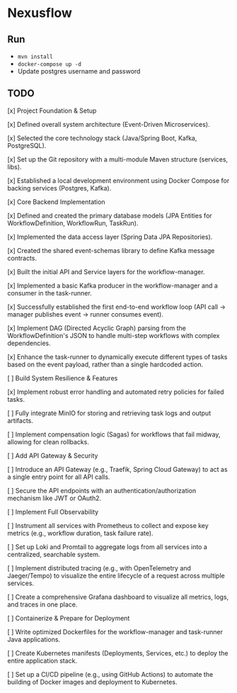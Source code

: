 # Nexusflow

## Run
- `mvn install`
- `docker-compose up -d`
- Update postgres username and password


## TODO

[x] Project Foundation & Setup

[x] Defined overall system architecture (Event-Driven Microservices).

[x] Selected the core technology stack (Java/Spring Boot, Kafka, PostgreSQL).

[x] Set up the Git repository with a multi-module Maven structure (services, libs).

[x] Established a local development environment using Docker Compose for backing services (Postgres, Kafka).

[x] Core Backend Implementation

[x] Defined and created the primary database models (JPA Entities for WorkflowDefinition, WorkflowRun, TaskRun).

[x] Implemented the data access layer (Spring Data JPA Repositories).

[x] Created the shared event-schemas library to define Kafka message contracts.

[x] Built the initial API and Service layers for the workflow-manager.

[x] Implemented a basic Kafka producer in the workflow-manager and a consumer in the task-runner.

[x] Successfully established the first end-to-end workflow loop (API call -> manager publishes event -> runner consumes event).

[x] Implement DAG (Directed Acyclic Graph) parsing from the WorkflowDefinition's JSON to handle multi-step workflows with complex dependencies.

[x] Enhance the task-runner to dynamically execute different types of tasks based on the event payload, rather than a single hardcoded action.

[ ] Build System Resilience & Features

[x] Implement robust error handling and automated retry policies for failed tasks.

[ ] Fully integrate MinIO for storing and retrieving task logs and output artifacts.

[ ] Implement compensation logic (Sagas) for workflows that fail midway, allowing for clean rollbacks.

[ ] Add API Gateway & Security

[ ] Introduce an API Gateway (e.g., Traefik, Spring Cloud Gateway) to act as a single entry point for all API calls.

[ ] Secure the API endpoints with an authentication/authorization mechanism like JWT or OAuth2.

[ ] Implement Full Observability

[ ] Instrument all services with Prometheus to collect and expose key metrics (e.g., workflow duration, task failure rate).

[ ] Set up Loki and Promtail to aggregate logs from all services into a centralized, searchable system.

[ ] Implement distributed tracing (e.g., with OpenTelemetry and Jaeger/Tempo) to visualize the entire lifecycle of a request across multiple services.

[ ] Create a comprehensive Grafana dashboard to visualize all metrics, logs, and traces in one place.

[ ] Containerize & Prepare for Deployment

[ ] Write optimized Dockerfiles for the workflow-manager and task-runner Java applications.

[ ] Create Kubernetes manifests (Deployments, Services, etc.) to deploy the entire application stack.

[ ] Set up a CI/CD pipeline (e.g., using GitHub Actions) to automate the building of Docker images and deployment to Kubernetes.